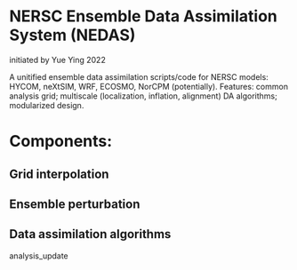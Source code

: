 # NERSC Ensemble Data Assimilation System (NEDAS)

initiated by Yue Ying 2022

A unitified ensemble data assimilation scripts/code for NERSC models: HYCOM, neXtSIM, WRF, ECOSMO, NorCPM (potentially). Features: common analysis grid; multiscale (localization, inflation, alignment) DA algorithms; modularized design.

# Components:

## Grid interpolation


## Ensemble perturbation


## Data assimilation algorithms

analysis_update
